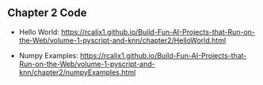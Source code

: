 ## Chapter 2 Code

* Hello World: https://rcalix1.github.io/Build-Fun-AI-Projects-that-Run-on-the-Web/volume-1-pyscript-and-knn/chapter2/HelloWorld.html
  
* Numpy Examples: https://rcalix1.github.io/Build-Fun-AI-Projects-that-Run-on-the-Web/volume-1-pyscript-and-knn/chapter2/numpyExamples.html

